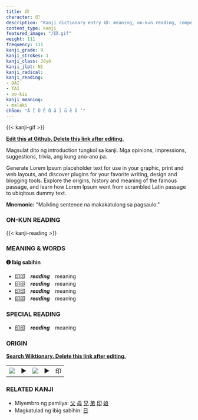 ```yaml
---
title: 印
character: 印
description: "Kanji dictionary entry 印: meaning, on-kun reading, compounds, origin, related kanji"
content_type: kanji
featured_image: "/印.gif"
weight: 111
frequency: 111
kanji_grade: 9
kanji_strokes: 1
kanji_class: Jōyō
kanji_jlpt: N1
kanji_radical: 
kanji_reading: 
- DAI
- TAI
- oo-kii
kanji_meaning:
- malaki
chōon: "Ā Ī Ū Ē Ō ā ī ū ē ō ’"
---
```

[//]: # (Don't edit the line below. Kanji animated GIF code is automatically generated.)
{{< kanji-gif >}}

[//]: # (Edit below this line.)

**[Edit this at Github. Delete this link after editing.](https://github.com/tim0g/tim/tree/main/content/kanji/印/index.md)**

Magsulat dito ng introduction tungkol sa kanji. Mga opinions, impressions, suggestions, trivia, ang kung ano-ano pa.

Generate Lorem Ipsum placeholder text for use in your graphic, print and web layouts, and discover plugins for your favorite writing, design and blogging tools. Explore the origins, history and meaning of the famous passage, and learn how Lorem Ipsum went from scrambled Latin passage to ubiqitous dummy text.
 
**Mnemonic:** "Maikling sentence na makakatulong sa pagsaulo."

### ON-KUN READING

[//]: # (Don't edit the line below. ON-KUN READING code is automatically generated.)
{{< kanji-reading >}}

### MEANING & WORDS

#### ➊ **Ibig sabihin**
  - [印](../印)[印](../印)　***reading***　meaning
  - [印](../印)[印](../印)　***reading***　meaning
  - [印](../印)[印](../印)　***reading***　meaning
  - [印](../印)[印](../印)　***reading***　meaning

### SPECIAL READING
  - [印](../印)[印](../印)　***reading***　meaning

### ORIGIN

**[Search Wiktionary. Delete this link after editing.](https://wiktionary.org/wiki/印)**
<table class="kanji-table"><tr><td>
<img src="60px-印-bronze.svg.png">
</td><td>▶</td><td>
<img src="60px-印-oracle.svg.png">
</td><td>▶</td>
<td class="kanji-origin">印</td>
</tr></table>

### RELATED KANJI
- Miyembro ng pamilya: [父](../父) [母](../母) [兄](../兄) [弟](../弟) [印](../印) [娘](../娘)
- Magkatulad ng ibig sabihin: [日](../日)
